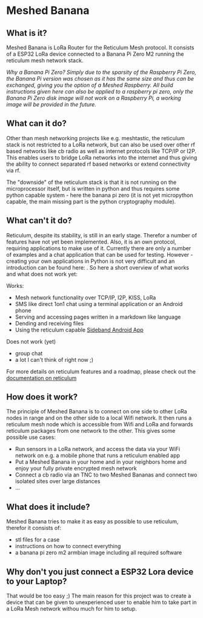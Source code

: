 # Meshed Banana

## What is it?
Meshed Banana is LoRa Router for the Reticulum Mesh protocol. It consists of a ESP32 LoRa device connected to a Banana Pi Zero M2 running the reticulum mesh network stack.

_Why a Banana Pi Zero?_
_Simply due to the sparsity of the Raspberry Pi Zero, the Banana Pi version was chosen as it has the same size and thus can be exchanged, giving you the option of a Meshed Raspberry. All build instructions given here can also be applied to a raspberry pi zero, only the Banana Pi Zero disk image will not work on a Raspberry Pi, a working image will be provided in the future._
 
## What can it do?
Other than mesh networking projects like e.g. meshtastic, the reticulum stack is not restricted to a LoRa network, but can also be used over other rf based networks like cb radio as well as internet protocols like TCP/IP or I2P. This enables users to bridge LoRa networks into the internet and thus giving the ability to connect separated rf based networks or extend connectivity via rf.

The "downside" of the reticulum stack is that it is not running on the microprocessor itself, but is written in python and thus requires some python capable system - here the banana pi zero (it is not yet micropython capable, the main missing part is the python cryptography module).

## What can't it do?
Reticulum, despite its stability, is still in an early stage. Therefor a number of features have not yet been implemented. Also, it is an own protocol, requiring applications to make use of it. Currently there are only a number of examples and a chat application that can be used for testing. However - creating your own applications in Python is not very difficult and an introduction can be found here: <link to reticulum own apps>. So here a short overview of what works and what does not work yet:

Works:
- Mesh network functionality over TCP/IP, I2P, KISS, LoRa
- SMS like direct 1on1 chat using a terminal application or an Android phone
- Serving and accessing pages written in a markdown like language
- Dending and receiving files
- Using the reticulum capable [Sideband Android App](https://unsigned.io/sideband/)

Does not work (yet)
- group chat
- a lot I can't think of right now ;)

For more details on reticulum features and a roadmap, please check out the [documentation on reticulum](https://markqvist.github.io/Reticulum/manual/)  
  
## How does it work?
The principle of Meshed Banana is to connect on one side to other LoRa nodes in range and on the other side to a local Wifi network. It then runs a reticulum mesh node which is accessible from Wifi and LoRa and forwards reticulum packages from one network to the other.
This gives some possible use cases:
- Run sensors in a LoRa network, and access the data via your WiFi network on e.g. a mobile phone that runs a reticulum enabled app
- Put a Meshed Banana in your home and in your neighbors home and enjoy your fully private encrypted mesh network
- Connect a cb radio via an TNC to two Meshed Bananas and connect two isolated sites over large distances
- ...

## What does it include?
Meshed Banana tries to make it as easy as possible to use reticulum, therefor it consists of:
- stl files for a case<link>
- instructions on how to connect everything<link>
- a banana pi zero m2 armbian image including all required software<link>

## Why don't you just connect a ESP32 Lora device to your Laptop?
That would be too easy ;)
The main reason for this project was to create a device that can be given to unexperienced user to enable him to take part in a LoRa Mesh network withou much for him to setup.
